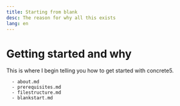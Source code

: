 ```yaml
---
title: Starting from blank
desc: The reason for why all this exists
lang: en
---
```


# Getting started and why

This is where I begin telling you how to get started with concrete5.

      - about.md
      - prerequisites.md
      - filestructure.md
      - blankstart.md